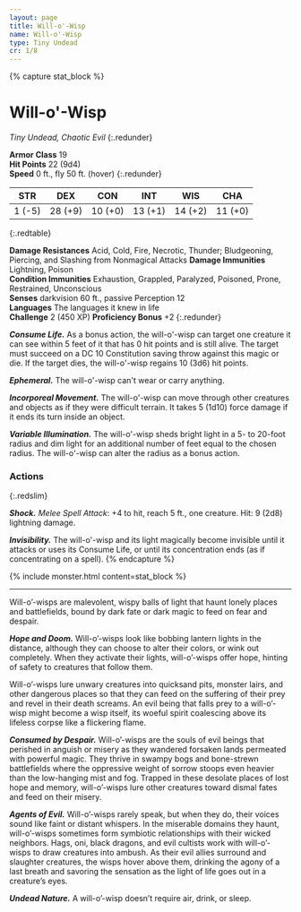 ```yaml
---
layout: page
title: Will-o'-Wisp
name: Will-o'-Wisp
type: Tiny Undead
cr: 1/8
---
```


{% capture stat_block %}

# Will-o'-Wisp

_Tiny Undead, Chaotic Evil_
{:.redunder}

**Armor Class** 19  
**Hit Points** 22 (9d4)  
**Speed** 0 ft., fly 50 ft. (hover)
{:.redunder}

|  STR   |   DEX   |   CON   |   INT   |   WIS   |   CHA   |
| :----: | :-----: | :-----: | :-----: | :-----: | :-----: |
| 1 (-5) | 28 (+9) | 10 (+0) | 13 (+1) | 14 (+2) | 11 (+0) |
{:.redtable}

**Damage Resistances** Acid, Cold, Fire, Necrotic, Thunder; Bludgeoning, Piercing, and Slashing from Nonmagical Attacks
**Damage Immunities** Lightning, Poison  
**Condition Immunities** Exhaustion, Grappled, Paralyzed, Poisoned, Prone, Restrained, Unconscious  
**Senses** darkvision 60 ft., passive Perception 12  
**Languages** The languages it knew in life  
**Challenge** 2 (450 XP)
**Proficiency Bonus** +2
{:.redunder}

**_Consume Life._** As a bonus action, the will-o'-wisp can target one creature it can see within 5 feet of it that has 0 hit points and is still alive. The target must succeed on a DC 10 Constitution saving throw against this magic or die. If the target dies, the will-o'-wisp regains 10 (3d6) hit points.

**_Ephemeral._** The will-o'-wisp can't wear or carry anything.

**_Incorporeal Movement._** The will-o'-wisp can move through other creatures and objects as if they were difficult terrain. It takes 5 (1d10) force damage if it ends its turn inside an object.

**_Variable Illumination._** The will-o'-wisp sheds bright light in a 5- to 20-foot radius and dim light for an additional number of feet equal to the chosen radius. The will-o'-wisp can alter the radius as a bonus action.

### Actions
{:.redslim}

**_Shock._** _Melee Spell Attack_: +4 to hit, reach 5 ft., one creature. Hit: 9 (2d8) lightning damage.

**_Invisibility._** The will-o'-wisp and its light magically become invisible until it attacks or uses its Consume Life, or until its concentration ends (as if concentrating on a spell).
{% endcapture %}

{% include monster.html content=stat_block %}

---

Will-o’-wisps are malevolent, wispy balls of light that haunt lonely places and battlefields, bound by dark fate or dark magic to feed on fear and despair.

**_Hope and Doom._** Will-o’-wisps look like bobbing lantern lights in the distance, although they can choose to alter their colors, or wink out completely. When they activate their lights, will-o’-wisps offer hope, hinting of safety to creatures that follow them.

Will-o’-wisps lure unwary creatures into quicksand pits, monster lairs, and other dangerous places so that they can feed on the suffering of their prey and revel in their death screams. An evil being that falls prey to a will-o’-wisp might become a wisp itself, its woeful spirit coalescing above its lifeless corpse like a flickering flame.

**_Consumed by Despair._** Will-o’-wisps are the souls of evil beings that perished in anguish or misery as they wandered forsaken lands permeated with powerful magic. They thrive in swampy bogs and bone-strewn battlefields where the oppressive weight of sorrow stoops even heavier than the low-hanging mist and fog. Trapped in these desolate places of lost hope and memory, will-o’-wisps lure other creatures toward dismal fates and feed on their misery.

**_Agents of Evil._** Will-o’-wisps rarely speak, but when they do, their voices sound like faint or distant whispers. In the miserable domains they haunt, will-o’-wisps sometimes form symbiotic relationships with their wicked neighbors. Hags, oni, black dragons, and evil cultists work with will-o’-wisps to draw creatures into ambush. As their evil allies surround and slaughter creatures, the wisps hover above them, drinking the agony of a last breath and savoring the sensation as the light of life goes out in a creature’s eyes.

**_Undead Nature._** A will-o’-wisp doesn’t require air, drink, or sleep.


